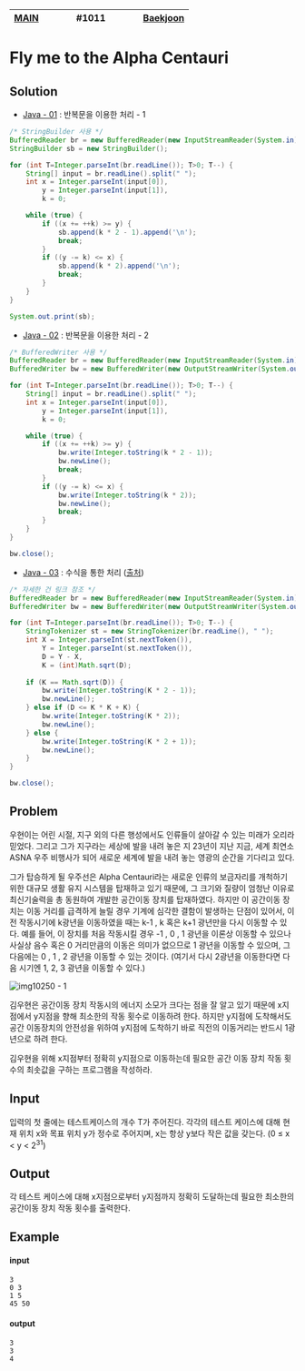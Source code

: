 [MAIN](../../README.md)|<img width=50/>#1011<img width=50/>|[Baekjoon](https://www.acmicpc.net/problem/1011)
-|-|-

# Fly me to the Alpha Centauri

## Solution

- [Java - 01](Java01.java) : 반복문을 이용한 처리 - 1
```java
/* StringBuilder 사용 */
BufferedReader br = new BufferedReader(new InputStreamReader(System.in));
StringBuilder sb = new StringBuilder();

for (int T=Integer.parseInt(br.readLine()); T>0; T--) {
    String[] input = br.readLine().split(" ");
    int x = Integer.parseInt(input[0]),
        y = Integer.parseInt(input[1]),
        k = 0;

    while (true) {
        if ((x += ++k) >= y) {
            sb.append(k * 2 - 1).append('\n');
            break;
        }
        if ((y -= k) <= x) {
            sb.append(k * 2).append('\n');
            break;
        }
    }
}

System.out.print(sb);
```

- [Java - 02](Java02.java) : 반복문을 이용한 처리 - 2
```java
/* BufferedWriter 사용 */
BufferedReader br = new BufferedReader(new InputStreamReader(System.in));
BufferedWriter bw = new BufferedWriter(new OutputStreamWriter(System.out));

for (int T=Integer.parseInt(br.readLine()); T>0; T--) {
    String[] input = br.readLine().split(" ");
    int x = Integer.parseInt(input[0]),
        y = Integer.parseInt(input[1]),
        k = 0;

    while (true) {
        if ((x += ++k) >= y) {
            bw.write(Integer.toString(k * 2 - 1));
            bw.newLine();
            break;
        }
        if ((y -= k) <= x) {
            bw.write(Integer.toString(k * 2));
            bw.newLine();
            break;
        }
    }
}

bw.close();
```

- [Java - 03](Java03.java) : 수식을 통한 처리 ([출처](https://st-lab.tistory.com/79))
```java
/* 자세한 건 링크 참조 */
BufferedReader br = new BufferedReader(new InputStreamReader(System.in));
BufferedWriter bw = new BufferedWriter(new OutputStreamWriter(System.out));

for (int T=Integer.parseInt(br.readLine()); T>0; T--) {
    StringTokenizer st = new StringTokenizer(br.readLine(), " ");
    int X = Integer.parseInt(st.nextToken()),
        Y = Integer.parseInt(st.nextToken()),
        D = Y - X,
        K = (int)Math.sqrt(D);
    
    if (K == Math.sqrt(D)) {
        bw.write(Integer.toString(K * 2 - 1));
        bw.newLine();
    } else if (D <= K * K + K) {
        bw.write(Integer.toString(K * 2));
        bw.newLine();
    } else {
        bw.write(Integer.toString(K * 2 + 1));
        bw.newLine();
    }
}

bw.close();
```

## Problem

우현이는 어린 시절, 지구 외의 다른 행성에서도 인류들이 살아갈 수 있는 미래가 오리라 믿었다. 그리고 그가 지구라는 세상에 발을 내려 놓은 지 23년이 지난 지금, 세계 최연소 ASNA 우주 비행사가 되어 새로운 세계에 발을 내려 놓는 영광의 순간을 기다리고 있다.

그가 탑승하게 될 우주선은 Alpha Centauri라는 새로운 인류의 보금자리를 개척하기 위한 대규모 생활 유지 시스템을 탑재하고 있기 때문에, 그 크기와 질량이 엄청난 이유로 최신기술력을 총 동원하여 개발한 공간이동 장치를 탑재하였다. 하지만 이 공간이동 장치는 이동 거리를 급격하게 늘릴 경우 기계에 심각한 결함이 발생하는 단점이 있어서, 이전 작동시기에 k광년을 이동하였을 때는 k-1 , k 혹은 k+1 광년만을 다시 이동할 수 있다. 예를 들어, 이 장치를 처음 작동시킬 경우 -1 , 0 , 1 광년을 이론상 이동할 수 있으나 사실상 음수 혹은 0 거리만큼의 이동은 의미가 없으므로 1 광년을 이동할 수 있으며, 그 다음에는 0 , 1 , 2 광년을 이동할 수 있는 것이다. (여기서 다시 2광년을 이동한다면 다음 시기엔 1, 2, 3 광년을 이동할 수 있다.)

![img10250 - 1](https://www.acmicpc.net/upload/201003/rlaehdgur.JPG)

김우현은 공간이동 장치 작동시의 에너지 소모가 크다는 점을 잘 알고 있기 때문에 x지점에서 y지점을 향해 최소한의 작동 횟수로 이동하려 한다. 하지만 y지점에 도착해서도 공간 이동장치의 안전성을 위하여 y지점에 도착하기 바로 직전의 이동거리는 반드시 1광년으로 하려 한다.

김우현을 위해 x지점부터 정확히 y지점으로 이동하는데 필요한 공간 이동 장치 작동 횟수의 최솟값을 구하는 프로그램을 작성하라.

## Input

입력의 첫 줄에는 테스트케이스의 개수 T가 주어진다. 각각의 테스트 케이스에 대해 현재 위치 x와 목표 위치 y가 정수로 주어지며, x는 항상 y보다 작은 값을 갖는다. (0 ≤ x < y < 2<sup>31</sup><!-- int 범위 -->)

## Output

각 테스트 케이스에 대해 x지점으로부터 y지점까지 정확히 도달하는데 필요한 최소한의 공간이동 장치 작동 횟수를 출력한다.

## Example

#### input

```
3
0 3
1 5
45 50
```

#### output

```
3
3
4
```
